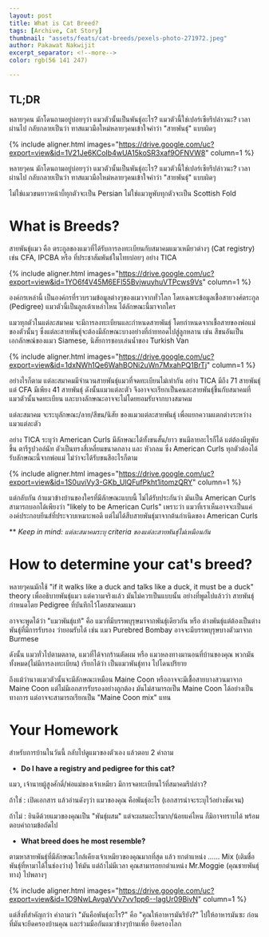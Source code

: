 ```yaml
---
layout: post
title: What is Cat Breed?
tags: [Archive, Cat Story]
thumbnail: "assets/feats/cat-breeds/pexels-photo-271972.jpeg"
author: Pakawat Nakwijit
excerpt_separator: <!--more-->
color: rgb(56 141 247)

---
```


## TL;DR
หลายๆคน มักโดนถามอยู่บ่อยๆว่า แมวตัวนั้นเป็นพันธุ์อะไร? แมวตัวนี้ใช่เปอร์เซียรึปล่าวนะ? เวลาผ่านไป กลับกลายเป็นว่า ทาสแมวมือใหม่หลายๆคนเข้าใจคำว่า "สายพันธุ์" แบบผิดๆ

<!--more-->

{% include aligner.html images="https://drive.google.com/uc?export=view&id=1V21Je6KCoIb4wUA15koSR3xaf9OFNVW8" column=1 %}

หลายๆคน มักโดนถามอยู่บ่อยๆว่า แมวตัวนั้นเป็นพันธุ์อะไร? แมวตัวนี้ใช่เปอร์เซียรึปล่าวนะ? เวลาผ่านไป กลับกลายเป็นว่า ทาสแมวมือใหม่หลายๆคนเข้าใจคำว่า "สายพันธุ์" แบบผิดๆ

ไม่ใช่แมวขนยาวหน้าบี้ทุกตัวจะเป็น Persian ไม่ใช่แมวหูพับทุกตัวจะเป็น Scottish Fold

# What is Breeds?

สายพันธุ์แมว คือ ตระกูลของแมวที่ได้รับการลงทะเบียนกับสมาคมแมวเหมียวต่างๆ (Cat registry) เช่น CFA, IPCBA หรือ ที่ประชาสัมพันธ์ในไทยบ่อยๆ อย่าง TICA

{% include aligner.html images="https://drive.google.com/uc?export=view&id=1YO6f4V45M6EFl55BvjwuyhuVTPcws9Vs" column=1 %}

องค์กรเหล่านี้ เป็นองค์กรที่รวบรวมข้อมูลต่างๆของแมวจากทั่วโลก โดยเฉพาะข้อมูลเชื้อสายวงศ์ตระกูล (Pedigree) แมวตัวนี้เป็นลูกเต้าเหล่าไหน ได้ลักษณะนี้มาจากใคร

แมวทุกตัวในแต่ละสมาคม จะมีการลงทะเบียนและกำหนดสายพันธุ์ โดยกำหนดจากเชื้อสายของพ่อแม่ของตัวนั้นๆ ซึ่งแต่ละสายพันธุ์จะต้องมีลักษณะบางอย่างที่ถ่ายทอดไปสู่ลูกหลาน เช่น สีขนอันเป็นเอกลักษณ์ของแมว Siamese, นิสัยการชอบเล่นน้ำของ Turkish Van

{% include aligner.html images="https://drive.google.com/uc?export=view&id=1dxNWh1Qe6WahBONi2uWn7MxahPQ1BrTj" column=1 %}

อย่างไรก็ตาม แต่ละสมาคมมีจำนวนสายพันธุ์แมวที่จดทะเบียนไม่เท่ากัน อย่าง TICA มีถึง 71 สายพันธุ์ แต่ CFA มีเพียง 41 สายพันธุ์ ดังนั้นแมวแต่ละตัว จึงอาจจะเรียกเป็นคนละสายพันธุ์ขึ้นกับสมาคมที่แมวตัวนั้นจดทะเบียน และบางลักษณะอาจจะไม่โดยยอมรับจากบางสมาคม

แต่ละสมาคม จะระบุลักษณะ/ลาย/สีขน/นิสัย ของแมวแต่ละสายพันธุ์ เพื่อแยกความแตกต่างระหว่างแมวแต่ละตัว

อย่าง TICA ระบุว่า American Curls มีลักษณะได้ทั้งขนสั้น/ยาว ขนมีลายอะไรก็ได้ แต่ต้องมีหูพับขึ้น ตารีรูปวอล์นัท ตัวเป็นทรงสี่เหลี่ยมขนาดกลาง และ หัวกลม ซึ่ง American Curls ทุกตัวต้องได้รับลักษณะนี้จากพ่อแม่ ไม่ว่าจะได้รับขนสีอะไรก็ตาม

{% include aligner.html images="https://drive.google.com/uc?export=view&id=1S0uviVy3-GKb_UlQFufPkht1itomzQRY" column=1 %}

แต่กลับกัน ถ้าแมวข้างบ้านของใครที่มีลักษณะแบบนี้ ไม่ได้รับประกันว่า มันเป็น American Curls สามารถบอกได้เพียงว่า "likely to be American Curls" เพราะว่า แมวที่เราเห็นอาจจะเป็นแค่องค์ประกอบยีนส์ที่ประจวบเหมาะพอดี แต่ไม่ได้สืบสายพันธุ์มาจากต้นกำเนิดของ American Curls

** *Keep in mind: แต่ละสมาคมระบุ criteria ของแต่ละสายพันธุ์ไม่เหมือนกัน*

# How to determine your cat's breed?

หลายๆคนมักใช้ "if it walks like a duck and talks like a duck, it must be a duck" theory เพื่ออธิบายพันธุ์แมว แต่ความจริงแล้ว มันไม่ควรเป็นแบบนั้น อย่างที่พูดไปแล้วว่า สายพันธุ์กำหนดโดย Pedigree ที่บันทึกไว้โดยสมาคมแมว

อาจจะพูดได้ว่า "แมวพันธุ์แท้" คือ แมวที่มีบรรพบุรุษมาจากพันธุ์เดียวกัน หรือ ต่างพันธุ์แต่ต้องเป็นต่างพันธุ์ที่มีการรับรอง ว่ายอมรับได้ เช่น แมว Purebred Bombay อาจจะมีบรรพบุรุษบางตัวมาจาก Burmese

ดังนั้น แมวทั่วไปตามตลาด, แมวที่ได้จากร้านตัดผม หรือ แมวหลงทางมานอนที่บ้านของคุณ พวกมันทั้งหมด(ไม่มีการลงทะเบียน) เรียกได้ว่า เป็นแมวพันธุ์ทาง ไปโดนปริยาย

ถึงแม้ว่านางแมวตัวนั้นจะมีลักษณะเหมือน Maine Coon หรืออาจจะมีเชื้อสายบางสวนมาจาก Maine Coon แต่ไม่มีเอกสารรับรองอย่างถูกต้อง มันไม่สามารถเป็น Maine Coon ได้อย่างเป็นทางการ แต่อาจจะสามารถเรียกเป็น "Maine Coon mix" แทน

# Your Homework

สำหรับการบ้านในวันนี้ กลับไปดูแมวของตัวเอง แล้วตอบ 2 คำถาม

* **Do I have a registry and pedigree for this cat?**

แมว, เจ้านายผู้สูงศักดิ์/พ่อแม่ของเจ้าเหมียว มีการจดทะเบียนไว้ที่สมาคมรึปล่าว?

ถ้าใช่ : เปิดเอกสาร แล้วอ่านดังๆว่า แมวของคุณ คือพันธุ์อะไร (เอกสารน่าจะระบุไว้อย่างชัดเจน)

ถ้าไม่ : ยินดีด้วยแมวของคุณเป็น "พันธุ์ผสม" แต่จะผสมอะไรมาก/น้อยแค่ไหน ก็มิอาจทราบได้ พร้อมตอบคำถามข้อถัดไป

* **What breed does he most resemble?**

ตามหาสายพันธุ์ที่มีลักษณะใกล้เคียงเจ้าเหมียวของคุณมากที่สุด แล้ว ยกตำแหน่ง ...... Mix (เติมชื่อพันธุ์ที่หามาได้ในช่องว่าง) ให้มัน แต่ถ้าไม่มีเวลา คุณสามารถยกตำแหน่ง Mr.Moggie (คุณชายพันธุ์ทาง) ไปพลางๆ

{% include aligner.html images="https://drive.google.com/uc?export=view&id=1O9NwLAvgaVVv7vv1pp6--lagUr09BivN" column=1 %}

แต่สิ่งที่สำคัญกว่า คำถามว่า "มันคือพันธุ์อะไร?" คือ "คุณให้อาหารมันรึยัง?" ไปให้อาหารมันซะ ก่อนที่มันจะยึดครองบ้านคุณ และร่วมมือกันแมวข้างๆบ้านเพื่อ ยึดครองโลก